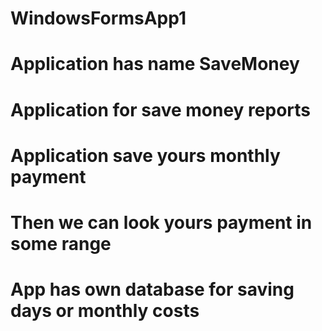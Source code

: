 # WindowsFormsApp1
# Application has name SaveMoney
# Application for save money reports 
# Application save yours monthly payment 
# Then we can look yours payment in some range
# App has own database for saving days or monthly costs 
